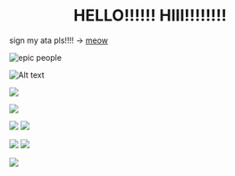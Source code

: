 # <center> HELLO!!!!!! HIII!!!!!!!! </center> ### 
sign my ata pls!!!! -> [meow](https://vampyrezcry.atabook.org)

![epic people](https://komarev.com/ghpvc/?username=vampyrezcry&color=grey)

![Alt text](https://spotify-recently-played-readme.vercel.app/api?user=aprk7av7vx608vb8xnbyxnt4c)

![](https://media.tenor.com/OEzz8RSUqRgAAAAm/blinkie-blinkies.webp)

![](https://media.tenor.com/OnXKsfDS76wAAAAM/reiner-reiner-braun.gif)

![](https://media.tenor.com/1MjOzYWllKUAAAAM/alucard-castlevania.gif) ![](https://media.tenor.com/hnYQ4wNmljsAAAAM/castlevania-alucard.gif)

![](https://media.tenor.com/9T0_WbI4ikoAAAAM/honkai-star-rail-argenti.gif) ![](https://media.discordapp.net/attachments/785202344202862592/1374511125227376701/rsz_11rsz_1obraz_2025-05-20_234606298.png?ex=682e50bd&is=682cff3d&hm=b44b96a56b1c95865dc5d93af3002472a76f90208777f0f3ca31cc568cccf6c1&=&format=webp&quality=lossless&width=331&height=351)

![](https://media.discordapp.net/attachments/785202344202862592/1374512143273296115/rsz_1rsz_obraz_2025-05-21_001918188.png?ex=682e51b0&is=682d0030&hm=5c65af6391d5ff9d4de106c21dd99416daeed0509d1ff06ba087041df86ada30&=&format=webp&quality=lossless&width=197&height=171)
